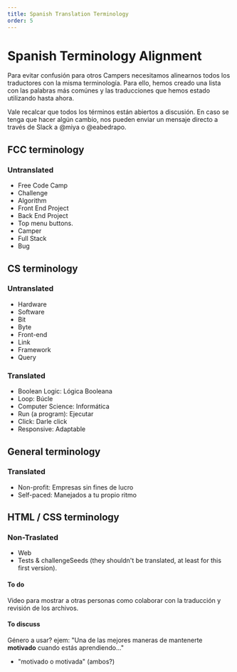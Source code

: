 ```yaml
---
title: Spanish Translation Terminology
order: 5
---
```

# Spanish Terminology Alignment

Para evitar confusión para otros Campers necesitamos alinearnos todos los traductores con la misma terminología. Para ello, hemos creado una lista con las palabras más comúnes y las traducciones que hemos estado utilizando hasta ahora.

Vale recalcar que todos los términos están abiertos a discusión. En caso se tenga que hacer algún cambio, nos pueden enviar un mensaje directo a través de Slack a @miya o @eabedrapo.

## FCC terminology

### Untranslated

- Free Code Camp
- Challenge
- Algorithm
- Front End Project
- Back End Project
- Top menu buttons.
- Camper
- Full Stack
- Bug

## CS terminology

### Untranslated

- Hardware
- Software
- Bit
- Byte
- Front-end
- Link
- Framework
- Query

### Translated

- Boolean Logic: Lógica Booleana
- Loop: Búcle
- Computer Science: Informática
- Run (a program): Ejecutar
- Click: Darle click
- Responsive: Adaptable

## General terminology

### Translated

- Non-profit: Empresas sin fines de lucro
- Self-paced: Manejados a tu propio ritmo

## HTML / CSS terminology

### Non-Traslated

- Web
- Tests & challengeSeeds (they shouldn't be translated, at least for this first version).

#### To do

Video para mostrar a otras personas como colaborar con la traducción y revisión de los archivos.

#### To discuss

Género a usar? ejem: "Una de las mejores maneras de mantenerte **motivado** cuando estás aprendiendo..."

- "motivado o motivada" (ambos?)
